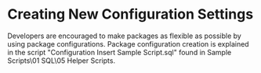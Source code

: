 # Creating New Configuration Settings

Developers are encouraged to make packages as flexible as possible by using package configurations. Package configuration creation is explained in the script "Configuration Insert Sample Script.sql" found in Sample Scripts\01 SQL\05 Helper Scripts.

